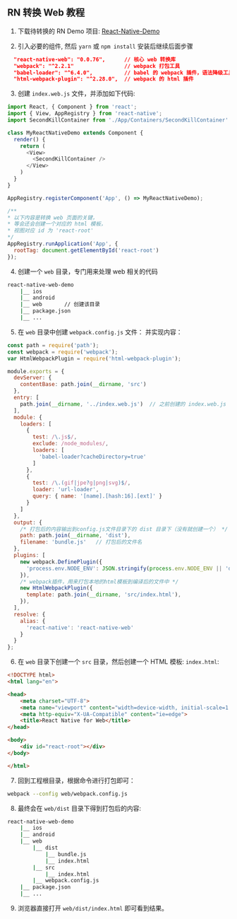 ## RN 转换 Web 教程

1. 下载待转换的 RN Demo 项目: [React-Native-Demo](https://github.com/Calvin92/React-Native-Demo)

2. 引入必要的组件, 然后 `yarn` 或 `npm install` 安装后继续后面步骤

  ```json
    "react-native-web": "0.0.76",      // 核心 web 转换库
    "webpack": "^2.2.1"                // webpack 打包工具
    "babel-loader": "^6.4.0",          // babel 的 webpack 插件，语法降级工具
    "html-webpack-plugin": "^2.28.0",  // webpack 的 html 插件
  ```

3. 创建 `index.web.js` 文件，并添加如下代码:

  ```js
  import React, { Component } from 'react';
  import { View, AppRegistry } from 'react-native';
  import SecondKillContainer from './App/Containers/SecondKillContainer'

  class MyReactNativeDemo extends Component {
    render() {
      return (
        <View>
          <SecondKillContainer />
        </View>
      )
    }
  }

  AppRegistry.registerComponent('App', () => MyReactNativeDemo);

  /**
  * 以下内容是转换 web 页面的关键，
  * 等会还会创建一个对应的 html 模板，
  * 视图对应 id 为 'react-root'
  */
  AppRegistry.runApplication('App', {
    rootTag: document.getElementById('react-root')
  });
  ```

4. 创建一个 `web` 目录，专门用来处理 web 相关的代码

  ```bash
  react-native-web-demo
      |__ ios
      |__ android
      |__ web       // 创建该目录
      |__ package.json
      |__ ...
  ```

5. 在 `web` 目录中创建 `webpack.config.js` 文件： 并实现内容： 

  ```js
  const path = require('path');
  const webpack = require('webpack');
  var HtmlWebpackPlugin = require('html-webpack-plugin');

  module.exports = {
    devServer: {
      contentBase: path.join(__dirname, 'src')
    },
    entry: [
      path.join(__dirname, '../index.web.js')  // 之前创建的 index.web.js 文件路径
    ],
    module: {
      loaders: [
        {
          test: /\.js$/,
          exclude: /node_modules/,
          loaders: [
            'babel-loader?cacheDirectory=true'
          ]
        },
        {
          test: /\.(gif|jpe?g|png|svg)$/,
          loader: 'url-loader',
          query: { name: '[name].[hash:16].[ext]' }
        }
      ]
    },
    output: {
      /* 打包后的内容输出到config.js文件目录下的 dist 目录下（没有就创建一个） */ 
      path: path.join(__dirname, 'dist'),
      filename: 'bundle.js'   // 打包后的文件名
    },
    plugins: [
      new webpack.DefinePlugin({
        'process.env.NODE_ENV': JSON.stringify(process.env.NODE_ENV || 'development')
      }),
      /* webpack插件，用来打包本地的html模板到编译后的文件中 */
      new HtmlWebpackPlugin({
        template: path.join(__dirname, 'src/index.html'),
      }),     
    ],
    resolve: {
      alias: {
        'react-native': 'react-native-web'
      }
    }
  };
  ```

6. 在 `web` 目录下创建一个 `src` 目录，然后创建一个 HTML 模板: `index.html`:

  ```html
  <!DOCTYPE html>
  <html lang="en">

  <head>
      <meta charset="UTF-8">
      <meta name="viewport" content="width=device-width, initial-scale=1.0">
      <meta http-equiv="X-UA-Compatible" content="ie=edge">
      <title>React Native for Web</title>
  </head>

  <body>
      <div id="react-root"></div>
  </body>

  </html>
  ```

7. 回到工程根目录，根据命令进行打包即可：

  ```bash
  webpack --config web/webpack.config.js
  ```

8. 最终会在 `web/dist` 目录下得到打包后的内容: 

  ```bash
  react-native-web-demo
      |__ ios
      |__ android
      |__ web
          |__ dist
              |__ bundle.js
              |__ index.html
          |__ src
              |__ index.html
          |__ webpack.config.js       
      |__ package.json
      |__ ...
  ```

9. 浏览器直接打开 `web/dist/index.html` 即可看到结果。

